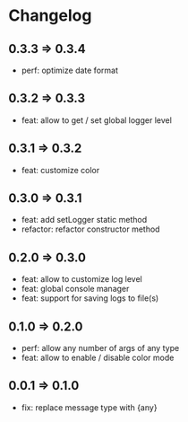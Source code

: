 # Changelog

## 0.3.3 => 0.3.4

- perf: optimize date format

## 0.3.2 => 0.3.3

- feat: allow to get / set global logger level

## 0.3.1 => 0.3.2

- feat: customize color

## 0.3.0 => 0.3.1

- feat: add setLogger static method
- refactor: refactor constructor method

## 0.2.0 => 0.3.0

- feat: allow to customize log level
- feat: global console manager
- feat: support for saving logs to file(s)

## 0.1.0 => 0.2.0

- perf: allow any number of args of any type
- feat: allow to enable / disable color mode

## 0.0.1 => 0.1.0

- fix: replace message type with {any}
